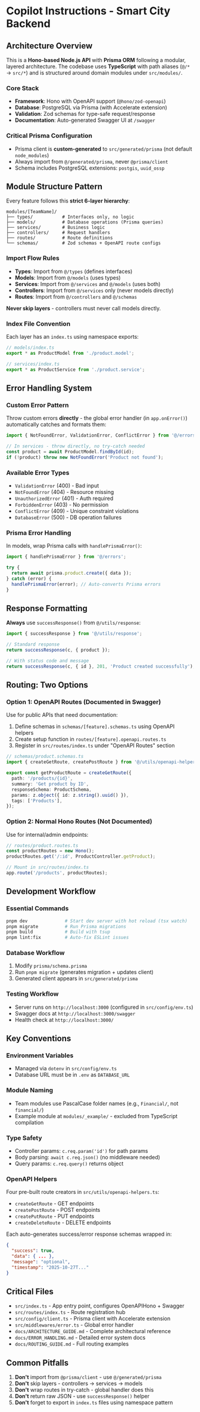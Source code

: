 # Copilot Instructions - Smart City Backend

## Architecture Overview

This is a **Hono-based Node.js API** with **Prisma ORM** following a modular, layered architecture. The codebase uses **TypeScript** with path aliases (`@/*` → `src/*`) and is structured around domain modules under `src/modules/`.

### Core Stack
- **Framework**: Hono with OpenAPI support (`@hono/zod-openapi`)
- **Database**: PostgreSQL via Prisma (with Accelerate extension)
- **Validation**: Zod schemas for type-safe request/response
- **Documentation**: Auto-generated Swagger UI at `/swagger`

### Critical Prisma Configuration
- Prisma client is **custom-generated** to `src/generated/prisma` (not default `node_modules`)
- Always import from `@/generated/prisma`, never `@prisma/client`
- Schema includes PostgreSQL extensions: `postgis`, `uuid_ossp`

## Module Structure Pattern

Every feature follows this **strict 6-layer hierarchy**:

```
modules/[TeamName]/
├── types/           # Interfaces only, no logic
├── models/          # Database operations (Prisma queries)
├── services/        # Business logic
├── controllers/     # Request handlers
├── routes/          # Route definitions
└── schemas/         # Zod schemas + OpenAPI route configs
```

### Import Flow Rules
- **Types**: Import from `@/types` (defines interfaces)
- **Models**: Import from `@/models` (uses types)
- **Services**: Import from `@/services` and `@/models` (uses both)
- **Controllers**: Import from `@/services` only (never models directly)
- **Routes**: Import from `@/controllers` and `@/schemas`

**Never skip layers** - controllers must never call models directly.

### Index File Convention
Each layer has an `index.ts` using namespace exports:
```typescript
// models/index.ts
export * as ProductModel from './product.model';

// services/index.ts  
export * as ProductService from './product.service';
```

## Error Handling System

### Custom Error Pattern
Throw custom errors **directly** - the global error handler (in `app.onError()`) automatically catches and formats them:

```typescript
import { NotFoundError, ValidationError, ConflictError } from '@/errors';

// In services - throw directly, no try-catch needed
const product = await ProductModel.findById(id);
if (!product) throw new NotFoundError('Product not found');
```

### Available Error Types
- `ValidationError` (400) - Bad input
- `NotFoundError` (404) - Resource missing
- `UnauthorizedError` (401) - Auth required
- `ForbiddenError` (403) - No permission
- `ConflictError` (409) - Unique constraint violations
- `DatabaseError` (500) - DB operation failures

### Prisma Error Handling
In models, wrap Prisma calls with `handlePrismaError()`:
```typescript
import { handlePrismaError } from '@/errors';

try {
  return await prisma.product.create({ data });
} catch (error) {
  handlePrismaError(error); // Auto-converts Prisma errors
}
```

## Response Formatting

**Always** use `successResponse()` from `@/utils/response`:
```typescript
import { successResponse } from '@/utils/response';

// Standard response
return successResponse(c, { product });

// With status code and message
return successResponse(c, { id }, 201, 'Product created successfully');
```

## Routing: Two Options

### Option 1: OpenAPI Routes (Documented in Swagger)
Use for public APIs that need documentation:
1. Define schemas in `schemas/[feature].schemas.ts` using OpenAPI helpers
2. Create setup function in `routes/[feature].openapi.routes.ts`
3. Register in `src/routes/index.ts` under "OpenAPI Routes" section

```typescript
// schemas/product.schemas.ts
import { createGetRoute, createPostRoute } from '@/utils/openapi-helpers';

export const getProductRoute = createGetRoute({
  path: '/products/{id}',
  summary: 'Get product by ID',
  responseSchema: ProductSchema,
  params: z.object({ id: z.string().uuid() }),
  tags: ['Products'],
});
```

### Option 2: Normal Hono Routes (Not Documented)
Use for internal/admin endpoints:
```typescript
// routes/product.routes.ts
const productRoutes = new Hono();
productRoutes.get('/:id', ProductController.getProduct);

// Mount in src/routes/index.ts
app.route('/products', productRoutes);
```

## Development Workflow

### Essential Commands
```bash
pnpm dev              # Start dev server with hot reload (tsx watch)
pnpm migrate          # Run Prisma migrations
pnpm build            # Build with tsup
pnpm lint:fix         # Auto-fix ESLint issues
```

### Database Workflow
1. Modify `prisma/schema.prisma`
2. Run `pnpm migrate` (generates migration + updates client)
3. Generated client appears in `src/generated/prisma`

### Testing Workflow
- Server runs on `http://localhost:3000` (configured in `src/config/env.ts`)
- Swagger docs at `http://localhost:3000/swagger`
- Health check at `http://localhost:3000/`

## Key Conventions

### Environment Variables
- Managed via `dotenv` in `src/config/env.ts`
- Database URL must be in `.env` as `DATABASE_URL`

### Module Naming
- Team modules use PascalCase folder names (e.g., `Financial/`, not `financial/`)
- Example module at `modules/_example/` - excluded from TypeScript compilation

### Type Safety
- Controller params: `c.req.param('id')` for path params
- Body parsing: `await c.req.json()` (no middleware needed)
- Query params: `c.req.query()` returns object

### OpenAPI Helpers
Four pre-built route creators in `src/utils/openapi-helpers.ts`:
- `createGetRoute` - GET endpoints
- `createPostRoute` - POST endpoints  
- `createPutRoute` - PUT endpoints
- `createDeleteRoute` - DELETE endpoints

Each auto-generates success/error response schemas wrapped in:
```json
{
  "success": true,
  "data": { ... },
  "message": "optional",
  "timestamp": "2025-10-27T..."
}
```

## Critical Files

- `src/index.ts` - App entry point, configures OpenAPIHono + Swagger
- `src/routes/index.ts` - Route registration hub
- `src/config/client.ts` - Prisma client with Accelerate extension
- `src/middlewares/error.ts` - Global error handler
- `docs/ARCHITECTURE_GUIDE.md` - Complete architectural reference
- `docs/ERROR_HANDLING.md` - Detailed error system docs
- `docs/ROUTING_GUIDE.md` - Full routing examples

## Common Pitfalls

1. **Don't** import from `@prisma/client` - use `@/generated/prisma`
2. **Don't** skip layers - controllers → services → models
3. **Don't** wrap routes in try-catch - global handler does this
4. **Don't** return raw JSON - use `successResponse()` helper
5. **Don't** forget to export in `index.ts` files using namespace pattern
